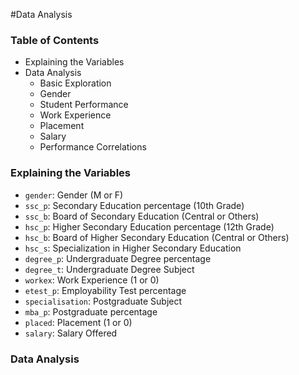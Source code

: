 #Data Analysis

### Table of Contents
- Explaining the Variables
- Data Analysis
	- Basic Exploration
	- Gender
	- Student Performance
	- Work Experience
	- Placement
	- Salary
	- Performance Correlations

### Explaining the Variables

- `gender`: Gender (M or F)
- `ssc_p`: Secondary Education percentage (10th Grade)
- `ssc_b`: Board of Secondary Education (Central or Others)
- `hsc_p`: Higher Secondary Education percentage (12th Grade)
- `hsc_b`: Board of Higher Secondary Education (Central or Others)
- `hsc_s`: Specialization in Higher Secondary Education
- `degree_p`: Undergraduate Degree percentage
- `degree_t`: Undergraduate Degree Subject
- `workex`: Work Experience (1 or 0)
- `etest_p`: Employability Test percentage
- `specialisation`: Postgraduate Subject
- `mba_p`: Postgraduate percentage
- `placed`: Placement (1 or 0)
- `salary`: Salary Offered

### Data Analysis